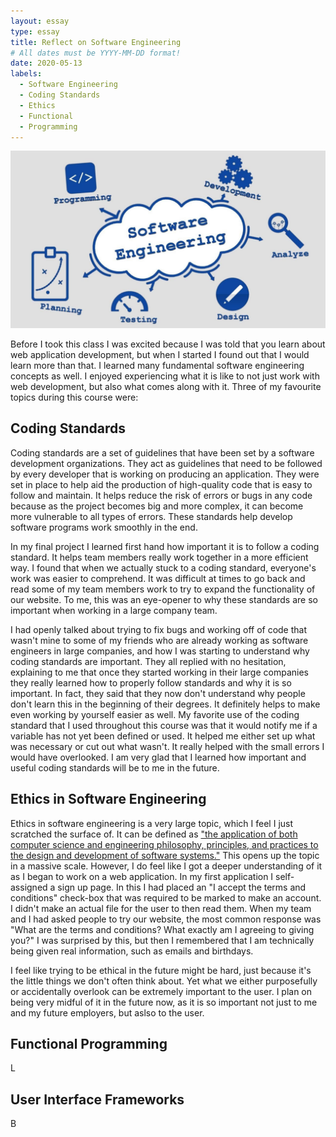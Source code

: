 ```yaml
---
layout: essay
type: essay
title: Reflect on Software Engineering
# All dates must be YYYY-MM-DD format!
date: 2020-05-13
labels:
  - Software Engineering
  - Coding Standards
  - Ethics
  - Functional
  - Programming
---
```


<img class="ui large spaced image" src="../images/software-engineering.jpg">


Before I took this class I was excited because I was told that you learn about web application development, but when I started I found out that I  would learn more than that. I learned many fundamental software engineering concepts as well. I enjoyed experiencing what it is like to not just work with web development, but also what comes along with it. Three of my favourite topics during this course were: 

## Coding Standards

Coding standards are a set of guidelines that have been set by a software development organizations. They act as guidelines that need to be followed by every developer that is working on producing an application. They were set in place to help aid the production of high-quality code that is easy to follow and maintain. It helps reduce the risk of errors or bugs in any code because as the project becomes big and more complex, it can become more vulnerable to all types of errors. These standards help develop software programs work smoothly in the end.

In my final project I learned first hand how important it is to follow a coding standard. It helps team members really work together in a more efficient way. I found that when we actually stuck to a coding standard, everyone's work was easier to comprehend. It was difficult at times to go back and read some of my team members work to try to expand the functionality of our website. To me, this was an eye-opener to why these standards are so important when working in a large company team. 

I had openly talked about trying to fix bugs and working off of code that wasn't mine to some of my friends who are already working as software engineers in large companies, and how I was starting to understand why coding standards are important. They all replied with no hesitation, explaining to me that once they started working in their large companies they really learned how to properly follow standards and why it is so important. In fact, they said that they now don't understand why people don't learn this in the beginning of their degrees. It definitely helps to make even working by yourself easier as well. My favorite use of the coding standard that I used throughout this course was that it would notify me if a variable has not yet been defined or used. It helped me either set up what was necessary or cut out what wasn't. It really helped with the small errors I would have overlooked. I am very glad that I learned how important and useful coding standards will be to me in the future. 

## Ethics in Software Engineering

Ethics in software engineering is a very large topic, which I feel I just scratched the surface of. It can be defined as ["the application of both computer science and engineering philosophy, principles, and practices to the design and development of software systems."]( https://en.wikipedia.org/wiki/Software_engineering_professionalism) This opens up the topic in a massive scale. However, I do feel like I got a deeper understanding of it as I began to work on a web application. In my first application I self-assigned a sign up page. In this I had placed an "I accept the terms and conditions" check-box that was required to be marked to make an account. I didn't make an actual file for the user to then read them. When my team and I had asked people to try our website, the most common response was "What are the terms and conditions? What exactly am I agreeing to giving you?" I was surprised by this, but then I remembered that I am technically being given real information, such as emails and birthdays. 

I feel like trying to be ethical in the future might be hard, just because it's the little things we don't often think about. Yet what we either purposefully or accidentally overlook can be extremely important to the user. I plan on being very midful of it in the future now, as it is so important not just to me and my future employers, but aslso to the user. 

## Functional Programming

L

## User Interface Frameworks

B